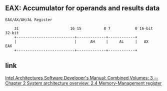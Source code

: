 EAX: Accumulator for operands and results data
---------------------------------------------------------------------

```
EAX/AX/AH/AL Register

    31                       16 15          8 7           0 16-bit  32-bit
    +--------------------------+-------------+------------+
    |                          |      AH     |     AL     |   AX     EAX
    +--------------------------+-------------+------------+

```



## link

  [Intel Architectures Software Developer's Manual: Combined Volumes: 3 -- Chapter 2 System architecture overview: 2.4 Memory-Management register](https://software.intel.com/en-us/articles/intel-sdm)
